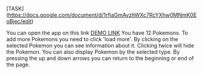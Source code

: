  [TASK] (https://docs.google.com/document/d/1rfjaGmAvzhWXc7RcYXhw0MNmK0EoBjec/edit)

 You can open the app on this link
 [DEMO LINK](https://pasha5555.github.io/pokemon-app/)
 You have 12 Pokemons. To add more Pokemons you need to click 'load more'. 
 By clicking on the selected Pokemon you can see information about it. 
 Clicking twice will hide the Pokemon. You can also display Pokemon by the selected type. 
 By pressing the up and down arrows you can return to the beginning or end of the page.
